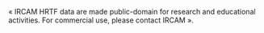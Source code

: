 « IRCAM HRTF data are made public-domain for research and educational activities. For commercial use, please contact IRCAM ».